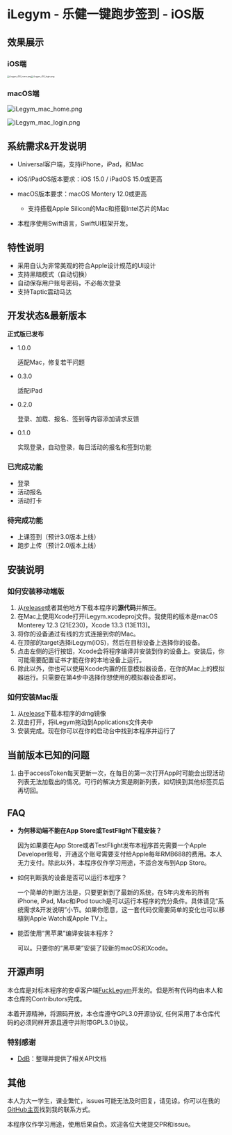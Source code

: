 #  iLegym - 乐健一键跑步签到 - iOS版

## 效果展示

### iOS端

<img src="http://billdc.synology.me:1234/images/2022/04/05/iLegym_iOS_home.png" alt="iLegym_iOS_home.png" style="zoom: 33%;" /><img src="http://billdc.synology.me:1234/images/2022/04/05/iLegym_iOS_login.png" alt="iLegym_iOS_login.png" style="zoom: 33%;" />

### macOS端



![iLegym_mac_home.png](http://billdc.synology.me:1234/images/2022/04/05/iLegym_mac_home.png)

![iLegym_mac_login.png](http://billdc.synology.me:1234/images/2022/04/05/iLegym_mac_login.png)

## 系统需求&开发说明

- Universal客户端，支持iPhone，iPad，和Mac
- iOS/iPadOS版本要求：iOS 15.0 / iPadOS 15.0或更高
- macOS版本要求：macOS Montery 12.0或更高
    - 支持搭载Apple Silicon的Mac和搭载Intel芯片的Mac




- 本程序使用Swift语言，SwiftUI框架开发。

## 特性说明

- 采用自认为非常美观的符合Apple设计规范的UI设计
- 支持黑暗模式（自动切换）
- 自动保存用户账号密码，不必每次登录
- 支持Taptic震动马达

## 开发状态&最新版本

**正式版已发布**

- 1.0.0

    适配Mac，修复若干问题

- 0.3.0

    适配iPad

- 0.2.0

    登录、加载、报名、签到等内容添加请求反馈

- 0.1.0

    实现登录，自动登录，每日活动的报名和签到功能

### 已完成功能

- 登录
- 活动报名
- 活动打卡

### 待完成功能

- 上课签到（预计3.0版本上线）
- 跑步上传（预计2.0版本上线）

## 安装说明

### 如何安装移动端版

1. 从[release](https://github.com/Bill-Haku/iLegym/releases)或者其他地方下载本程序的**源代码**并解压。
2. 在Mac上使用Xcode打开iLegym.xcodeproj文件。我使用的版本是macOS Monterey 12.3 (21E230)，Xcode 13.3 (13E113)。
3. 将你的设备通过有线的方式连接到你的Mac。
4. 在顶部的target选择iLegym(iOS)，然后在目标设备上选择你的设备。
5. 点击左侧的运行按钮，Xcode会将程序编译并安装到你的设备上。安装后，你可能需要配置证书才能在你的本地设备上运行。
6. 除此以外，你也可以使用Xcode内置的任意模拟器设备，在你的Mac上的模拟器运行。只需要在第4步中选择你想使用的模拟器设备即可。

### 如何安装Mac版

1. 从[release](https://github.com/Bill-Haku/iLegym/releases)下载本程序的dmg镜像
1. 双击打开，将iLegym拖动到Applications文件夹中
1. 安装完成。现在你可以在你的启动台中找到本程序并运行了

## 当前版本已知的问题

1. 由于accessToken每天更新一次，在每日的第一次打开App时可能会出现活动列表无法加载出的情况。可行的解决方案是刷新列表，如切换到其他标签页后再切回。

## FAQ

- **为何移动端不能在App Store或TestFlight下载安装？**

    因为如果要在App Store或者TestFlight发布本程序首先需要一个Apple Developer账号，开通这个账号需要支付给Apple每年RMB688的费用。本人无力支付。除此以外，本程序仅作学习用途，不适合发布到App Store。

- 如何判断我的设备是否可以运行本程序？

    一个简单的判断方法是，只要更新到了最新的系统，在5年内发布的所有iPhone, iPad, Mac和iPod touch是可以运行本程序的充分条件。具体请见“系统需求&开发说明”小节。如果你愿意，这一套代码仅需要简单的变化也可以移植到Apple Watch或Apple TV上。

- 能否使用“黑苹果”编译安装本程序？

    可以。只要你的“黑苹果”安装了较新的macOS和Xcode。

## 开源声明

本仓库是对标本程序的安卓客户端[FuckLegym](https://github.com/Foreverddb/FuckLegym)开发的。但是所有代码均由本人和本仓库的Contributors完成。

本着开源精神，将源码开放，本仓库遵守GPL3.0开源协议, 任何采用了本仓库代码的必须同样开源且遵守并附带GPL3.0协议。

### 特别感谢

- [DdB](https://github.com/Foreverddb)：整理并提供了相关API文档

## 其他

本人为大一学生，课业繁忙，issues可能无法及时回复，请见谅。你可以在我的[GitHub主页](https://github.com/Bill-Haku)找到我的联系方式。

本程序仅作学习用途，使用后果自负。欢迎各位大佬提交PR和issue。
